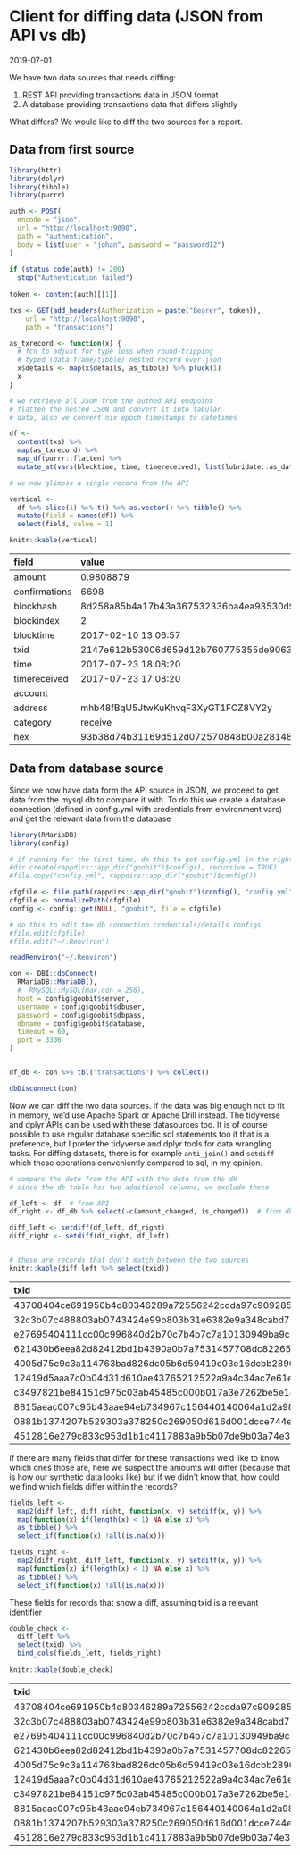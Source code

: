 Client for diffing data (JSON from API vs db)
================
2019-07-01

We have two data sources that needs diffing:

1.  REST API providing transactions data in JSON format
2.  A database providing transactions data that differs slightly

What differs? We would like to diff the two sources for a report.

## Data from first source

``` r
library(httr)
library(dplyr)
library(tibble)
library(purrr)

auth <- POST(
  encode = "json",
  url = "http://localhost:9090", 
  path = "authentication", 
  body = list(user = "johan", password = "password12")
)
  
if (status_code(auth) != 200)
  stop("Authentication failed")
  
token <- content(auth)[[1]]

txs <- GET(add_headers(Authorization = paste("Bearer", token)),
    url = "http://localhost:9090",
    path = "transactions")

as_txrecord <- function(x) {
  # fcn to adjust for type loss when round-tripping 
  # typed (data.frame/tibble) nested record over json
  x$details <- map(x$details, as_tibble) %>% pluck(1)
  x
}

# we retrieve all JSON from the authed API endpoint
# flatten the nested JSON and convert it into tabular 
# data, also we convert nix epoch timestamps to datetimes

df <- 
  content(txs) %>% 
  map(as_txrecord) %>%
  map_df(purrr::flatten) %>% 
  mutate_at(vars(blocktime, time, timereceived), list(lubridate::as_datetime))

# we now glimpse a single record from the API

vertical <- 
  df %>% slice(1) %>% t() %>% as.vector() %>% tibble() %>% 
  mutate(field = names(df)) %>% 
  select(field, value = 1)

knitr::kable(vertical)
```

| field         | value                                                                                                                                                                                                                                                                                                                                                                                                                                                                |
| :------------ | :------------------------------------------------------------------------------------------------------------------------------------------------------------------------------------------------------------------------------------------------------------------------------------------------------------------------------------------------------------------------------------------------------------------------------------------------------------------- |
| amount        | 0.9808879                                                                                                                                                                                                                                                                                                                                                                                                                                                            |
| confirmations | 6698                                                                                                                                                                                                                                                                                                                                                                                                                                                                 |
| blockhash     | 8d258a85b4a17b43a367532336ba4ea93530d97a1da8a14465ada34014e1307c                                                                                                                                                                                                                                                                                                                                                                                                     |
| blockindex    | 2                                                                                                                                                                                                                                                                                                                                                                                                                                                                    |
| blocktime     | 2017-02-10 13:06:57                                                                                                                                                                                                                                                                                                                                                                                                                                                  |
| txid          | 2147e612b53006d659d12b760775355de90634266275525da04e5d4710e2301a                                                                                                                                                                                                                                                                                                                                                                                                     |
| time          | 2017-07-23 18:08:20                                                                                                                                                                                                                                                                                                                                                                                                                                                  |
| timereceived  | 2017-07-23 17:08:20                                                                                                                                                                                                                                                                                                                                                                                                                                                  |
| account       |                                                                                                                                                                                                                                                                                                                                                                                                                                                                      |
| address       | mhb48fBqU5JtwKuKhvqF3XyGT1FCZ8VY2y                                                                                                                                                                                                                                                                                                                                                                                                                                   |
| category      | receive                                                                                                                                                                                                                                                                                                                                                                                                                                                              |
| hex           | 93b38d74b31169d512d072570848b00a2814810e2817743e46ae26737a233619908575d13218cd0c8bdbcb71000a2dab455519cd13e052e2432625b407a1840c430a63a049ada49cbc7b06cdc754632a0e41b3627c78e73aa92c910ad9d61787817ada461a220e4ab96b3c5dd90d2ba989cc65cd5b4c00b6b4b70cb657d4ae0aa138137ea57d914aaba10635067d3128bdc2bccb08be4609b8710e35ed7ab1a8b7c1c490879513c467cc12351b9256771739e6c70c65929d116e842b930b77c41098cc7ae00590c124a154badc7a22b870654651762b633651c09a63d0e0aaa442b3 |

## Data from database source

Since we now have data form the API source in JSON, we proceed to get
data from the mysql db to compare it with. To do this we create a
database connection (defined in config.yml with credentials from
environment vars) and get the relevant data from the database

``` r
library(RMariaDB)
library(config)

# if running for the first time, do this to get config.yml in the right location
#dir.create(rappdirs::app_dir("goobit")$config(), recursive = TRUE)
#file.copy("config.yml", rappdirs::app_dir("goobit")$config())

cfgfile <- file.path(rappdirs::app_dir("goobit")$config(), "config.yml")
cfgfile <- normalizePath(cfgfile)
config <- config::get(NULL, "goobit", file = cfgfile)

# do this to edit the db connection credentials/details configs
#file.edit(cfgfile)
#file.edit("~/.Renviron")

readRenviron("~/.Renviron")

con <- DBI::dbConnect(
  RMariaDB::MariaDB(),
  #  RMySQL::MySQL(max.con = 256), 
  host = config$goobit$server,
  username = config$goobit$dbuser,
  password = config$goobit$dbpass,
  dbname = config$goobit$database,
  timeout = 60,
  port = 3306
)


df_db <- con %>% tbl("transactions") %>% collect()

dbDisconnect(con)
```

Now we can diff the two data sources. If the data was big enough not to
fit in memory, we’d use Apache Spark or Apache Drill instead. The
tidyverse and dplyr APIs can be used with these datasources too. It is
of course possible to use regular database specific sql statements too
if that is a preference, but I prefer the tidyverse and dplyr tools for
data wrangling tasks. For diffing datasets, there is for example
`anti_join()` and `setdiff` which these operations conveniently compared
to sql, in my opinion.

``` r
# compare the data from the API with the data from the db
# since the db table has two additional columns, we exclude these

df_left <- df  # from API
df_right <- df_db %>% select(-c(amount_changed, is_changed))  # from db

diff_left <- setdiff(df_left, df_right)
diff_right <- setdiff(df_right, df_left)


# these are records that don't match between the two sources
knitr::kable(diff_left %>% select(txid))
```

| txid                                                             |
| :--------------------------------------------------------------- |
| 43708404ce691950b4d80346289a72556242cdda97c909285abded3a9cb362ac |
| 32c3b07c488803ab0743424e99b803b31e6382e9a348cabd71ac545aa48e5552 |
| e27695404111cc00c996840d2b70c7b4b7c7a10130949ba9c3a7550c02a86980 |
| 621430b6eea82d82412bd1b4390a0b7a7531457708dc82265903cc9582984505 |
| 4005d75c9c3a114763bad826dc05b6d59419c03e16dcbb2890d63840228b2b26 |
| 12419d5aaa7c0b04d31d610ae43765212522a9a4c34ac7e61e1c65ee212ba031 |
| c3497821be84151c975c03ab45485c000b017a3e7262be5e149d9b84aa204490 |
| 8815aeac007c95b43aae94eb734967c156440140064a1d2a98a52a5ea124e235 |
| 0881b1374207b529303a378250c269050d616d001dcce744e6001553b876620b |
| 4512816e279c833c953d1b1c4117883a9b5b07de9b03a74e3dc17185e6990e62 |

If there are many fields that differ for these transactions we’d like to
know which ones those are, here we suspect the amounts will differ
(because that is how our synthetic data looks like) but if we didn’t
know that, how could we find which fields differ within the records?

``` r
fields_left <- 
  map2(diff_left, diff_right, function(x, y) setdiff(x, y)) %>%
  map(function(x) if(length(x) < 1) NA else x) %>% 
  as_tibble() %>%
  select_if(function(x) !all(is.na(x)))

fields_right <- 
  map2(diff_right, diff_left, function(x, y) setdiff(x, y)) %>%
  map(function(x) if(length(x) < 1) NA else x) %>% 
  as_tibble() %>%
  select_if(function(x) !all(is.na(x)))
```

These fields for records that show a diff, assuming txid is a relevant
identifier

``` r
double_check <- 
  diff_left %>% 
  select(txid) %>% 
  bind_cols(fields_left, fields_right)
  
knitr::kable(double_check)
```

| txid                                                             |    amount |   amount1 |
| :--------------------------------------------------------------- | --------: | --------: |
| 43708404ce691950b4d80346289a72556242cdda97c909285abded3a9cb362ac | 0.4450567 | 0.4234152 |
| 32c3b07c488803ab0743424e99b803b31e6382e9a348cabd71ac545aa48e5552 | 0.9561037 | 0.9096119 |
| e27695404111cc00c996840d2b70c7b4b7c7a10130949ba9c3a7550c02a86980 | 0.2792622 | 0.2656827 |
| 621430b6eea82d82412bd1b4390a0b7a7531457708dc82265903cc9582984505 | 0.7569548 | 0.7201469 |
| 4005d75c9c3a114763bad826dc05b6d59419c03e16dcbb2890d63840228b2b26 | 0.4580932 | 0.4358178 |
| 12419d5aaa7c0b04d31d610ae43765212522a9a4c34ac7e61e1c65ee212ba031 | 0.8871091 | 0.8439722 |
| c3497821be84151c975c03ab45485c000b017a3e7262be5e149d9b84aa204490 | 0.7303667 | 0.6948517 |
| 8815aeac007c95b43aae94eb734967c156440140064a1d2a98a52a5ea124e235 | 0.6109147 | 0.5812082 |
| 0881b1374207b529303a378250c269050d616d001dcce744e6001553b876620b | 0.4453037 | 0.4236502 |
| 4512816e279c833c953d1b1c4117883a9b5b07de9b03a74e3dc17185e6990e62 | 0.6679629 | 0.6354823 |
